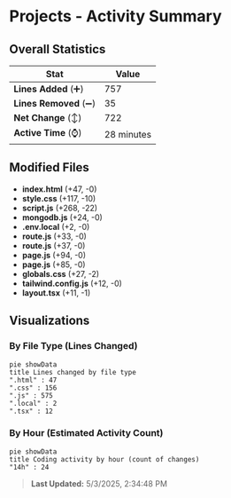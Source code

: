 # Projects - Activity Summary 

## Overall Statistics

| Stat                   | Value                                                             |
| ---------------------- | ----------------------------------------------------------------- |
| **Lines Added** (➕)   | 757                                          |
| **Lines Removed** (➖) | 35                                        |
| **Net Change** (↕)    | 722                |
| **Active Time** (⌚)   | 28 minutes |


## Modified Files
- **index.html** (+47, -0)
- **style.css** (+117, -10)
- **script.js** (+268, -22)
- **mongodb.js** (+24, -0)
- **.env.local** (+2, -0)
- **route.js** (+33, -0)
- **route.js** (+37, -0)
- **page.js** (+94, -0)
- **page.js** (+85, -0)
- **globals.css** (+27, -2)
- **tailwind.config.js** (+12, -0)
- **layout.tsx** (+11, -1)

## Visualizations

### By File Type (Lines Changed)

```mermaid
pie showData
title Lines changed by file type
".html" : 47
".css" : 156
".js" : 575
".local" : 2
".tsx" : 12
```

### By Hour (Estimated Activity Count)

```mermaid
pie showData
title Coding activity by hour (count of changes)
"14h" : 24
```


> **Last Updated:** 5/3/2025, 2:34:48 PM